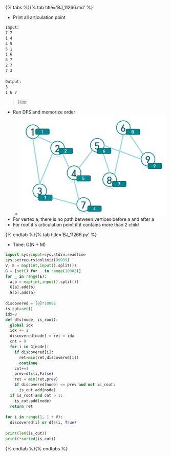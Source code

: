 {% tabs %}{% tab title='BJ_11266.md' %}

* Print all articulation point

```txt
Input:
7 7
1 4
4 5
5 1
1 6
6 7
2 7
7 3

Output:
3
1 6 7
```

> Hint

* Run DFS and memorize order
  * ![Run DFS](images/20210527_230442.png)
* For vertex a, there is no path between vertices before a and after a
* For root it's articulation point if it contains more than 2 child

{% endtab %}{% tab title='BJ_11266.py' %}

* Time: O(N + M)

```py
import sys;input=sys.stdin.readline
sys.setrecursionlimit(99999)
V, E = map(int,input().split())
G = [set() for _ in range(10002)]
for _ in range(E):
  a,b = map(int,input().split())
  G[a].add(b)
  G[b].add(a)

discovered = [0]*10002
is_cut=set()
idx=0
def dfs(node, is_root):
  global idx
  idx += 1
  discovered[node] = ret = idx
  cnt = 0
  for i in G[node]:
    if discovered[i]:
      ret=min(ret,discovered[i])
      continue
    cnt+=1
    prev=dfs(i,False)
    ret = min(ret,prev)
    if discovered[node] <= prev and not is_root:
      is_cut.add(node)
  if is_root and cnt > 1:
    is_cut.add(node)
  return ret

for i in range(1, 1 + V):
  discovered[i] or dfs(i, True)

print(len(is_cut))
print(*sorted(is_cut))
```

{% endtab %}{% endtabs %}
